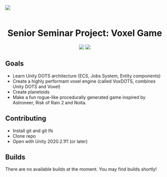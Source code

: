 <image src = "https://media.githubusercontent.com/media/BrainPowaa/Senior-Project/master/.github/images/voxdotslogo.png"></image>
<br><br>

<h1 align=center>Senior Seminar Project: Voxel Game</h1>
<p align="center">
<img src="https://img.shields.io/badge/Unity-2020.2+-blue?style=flat&logo=unity">
<img src="https://img.shields.io/github/last-commit/BrainPowaa/Senior-Project">
</p>

## Goals

- Learn Unity DOTS architecture (ECS, Jobs System, Entity components)
- Create a highly performant voxel engine (called VoxDOTS, combines Unity DOTS and Voxel)
- Create planetoids
- Make a fun rogue-like procedurally generated game inspired by Astroneer, Risk of Rain 2 and Noita.

## Contributing
- Install git and git lfs
- Clone repo
- Open with Unity 2020.2.1f1 (or later)

## Builds
There are no available builds at the moment.
You may find builds shortly!
